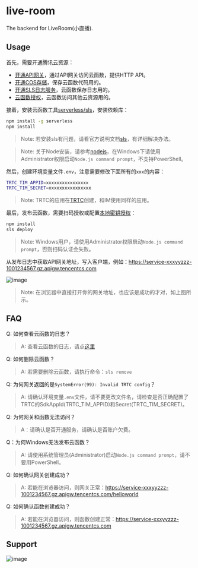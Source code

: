 # live-room

The backend for LiveRoom(小直播).

## Usage

首先，需要开通腾讯云资源：

* [开通API网关](https://console.cloud.tencent.com/apigateway/service?rid=1)，通过API网关访问云函数，提供HTTP API。
* [开通COS存储](https://console.cloud.tencent.com/cos5)，保存云函数代码用的。
* [开通SLS日志服务](https://console.cloud.tencent.com/cls/overview?region=ap-guangzhou)，云函数保存日志用的。
* [云函数授权](https://console.cloud.tencent.com/scf/list?rid=1&ns=default)，云函数访问其他云资源用的。

接着，安装云函数工具[serverless/sls](https://cloud.tencent.com/document/product/583/44753)，安装依赖库：

```bash
npm install -g serverless
npm install
```

> Note: 若安装sls有问题，请看官方说明文档[sls](https://cloud.tencent.com/document/product/583/44753)，有详细解决办法。

> Note: 关于Node安装，请参考[nodejs](https://nodejs.org/zh-cn/download/)，在Windows下请使用Administrator权限启动`Node.js command prompt`，不支持PowerShell。

然后，创建环境变量文件`.env`，注意需要修改下面所有的`xxx`的内容：

```bash
TRTC_TIM_APPID=xxxxxxxxxxxxxxxx
TRTC_TIM_SECRET=xxxxxxxxxxxxxxxx
```

> Note: TRTC的应用在[TRTC](https://console.cloud.tencent.com/trtc/app)创建，和IM使用同样的应用。

最后，发布云函数，需要扫码授权或配置[本地密钥授权](https://cloud.tencent.com/document/product/583/44786#.E6.9C.AC.E5.9C.B0.E5.AF.86.E9.92.A5.E6.8E.88.E6.9D.83)：

```bash
npm install
sls deploy
```

> Note: Windows用户，请使用Administrator权限启动`Node.js command prompt`，否则扫码认证会失败。

从发布日志中获取API网关地址，写入客户端，例如：https://service-xxxyyzzz-1001234567.gz.apigw.tencentcs.com

![image](https://user-images.githubusercontent.com/2777660/138798904-1435d703-db61-47cb-9044-c6d50424bfac.png)

> Note: 在浏览器中直接打开你的网关地址，也应该是成功的才对，如上图所示。

## FAQ

Q: 如何查看云函数的日志？

> A: 查看云函数的日志，请点[这里](https://console.cloud.tencent.com/scf/list-detail?rid=1&ns=default&id=application-prod-live-room&menu=log&tab=codeTab)

Q: 如何删除云函数？

> A: 若需要删除云函数，请执行命令：`sls remove`

Q: 为何网关返回的是`SystemError(99): Invalid TRTC config`？

> A: 请确认环境变量`.env`文件，请不要更改文件名，请检查是否正确配置了TRTC的SdkAppId(TRTC_TIM_APPID)和Secret(TRTC_TIM_SECRET)。

Q: 为何网关和函数无法访问？

> A：请确认是否开通服务，请确认是否账户欠费。

Q：为何Windows无法发布云函数？

> A: 请使用系统管理员(Administrator)启动`Node.js command prompt`，请不要用PowerShell。

Q: 如何确认网关创建成功？

> A: 若能在浏览器访问，则网关正常：https://service-xxxyyzzz-1001234567.gz.apigw.tencentcs.com/helloworld

Q: 如何确认函数创建成功？

> A: 若能在浏览器访问，则函数创建正常：https://service-xxxyyzzz-1001234567.gz.apigw.tencentcs.com

## Support
![image](https://github.com/reklesswang/live-room-service/blob/main/resource/gooup_QRCODE.jpg)

